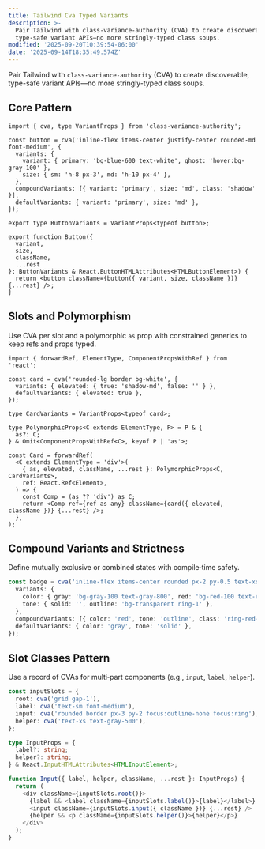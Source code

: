 ```yaml
---
title: Tailwind Cva Typed Variants
description: >-
  Pair Tailwind with class-variance-authority (CVA) to create discoverable,
  type-safe variant APIs—no more stringly-typed class soups.
modified: '2025-09-20T10:39:54-06:00'
date: '2025-09-14T18:35:49.574Z'
---
```


Pair Tailwind with `class-variance-authority` (CVA) to create discoverable, type-safe variant APIs—no more stringly-typed class soups.

## Core Pattern

```tsx
import { cva, type VariantProps } from 'class-variance-authority';

const button = cva('inline-flex items-center justify-center rounded-md font-medium', {
  variants: {
    variant: { primary: 'bg-blue-600 text-white', ghost: 'hover:bg-gray-100' },
    size: { sm: 'h-8 px-3', md: 'h-10 px-4' },
  },
  compoundVariants: [{ variant: 'primary', size: 'md', class: 'shadow' }],
  defaultVariants: { variant: 'primary', size: 'md' },
});

export type ButtonVariants = VariantProps<typeof button>;

export function Button({
  variant,
  size,
  className,
  ...rest
}: ButtonVariants & React.ButtonHTMLAttributes<HTMLButtonElement>) {
  return <button className={button({ variant, size, className })} {...rest} />;
}
```

## Slots and Polymorphism

Use CVA per slot and a polymorphic `as` prop with constrained generics to keep refs and props typed.

```tsx
import { forwardRef, ElementType, ComponentPropsWithRef } from 'react';

const card = cva('rounded-lg border bg-white', {
  variants: { elevated: { true: 'shadow-md', false: '' } },
  defaultVariants: { elevated: true },
});

type CardVariants = VariantProps<typeof card>;

type PolymorphicProps<C extends ElementType, P> = P & {
  as?: C;
} & Omit<ComponentPropsWithRef<C>, keyof P | 'as'>;

const Card = forwardRef(
  <C extends ElementType = 'div'>(
    { as, elevated, className, ...rest }: PolymorphicProps<C, CardVariants>,
    ref: React.Ref<Element>,
  ) => {
    const Comp = (as ?? 'div') as C;
    return <Comp ref={ref as any} className={card({ elevated, className })} {...rest} />;
  },
);
```

## Compound Variants and Strictness

Define mutually exclusive or combined states with compile‑time safety.

```ts
const badge = cva('inline-flex items-center rounded px-2 py-0.5 text-xs', {
  variants: {
    color: { gray: 'bg-gray-100 text-gray-800', red: 'bg-red-100 text-red-800' },
    tone: { solid: '', outline: 'bg-transparent ring-1' },
  },
  compoundVariants: [{ color: 'red', tone: 'outline', class: 'ring-red-300' }],
  defaultVariants: { color: 'gray', tone: 'solid' },
});
```

## Slot Classes Pattern

Use a record of CVAs for multi‑part components (e.g., `input`, `label`, `helper`).

```ts
const inputSlots = {
  root: cva('grid gap-1'),
  label: cva('text-sm font-medium'),
  input: cva('rounded border px-3 py-2 focus:outline-none focus:ring'),
  helper: cva('text-xs text-gray-500'),
};

type InputProps = {
  label?: string;
  helper?: string;
} & React.InputHTMLAttributes<HTMLInputElement>;

function Input({ label, helper, className, ...rest }: InputProps) {
  return (
    <div className={inputSlots.root()}>
      {label && <label className={inputSlots.label()}>{label}</label>}
      <input className={inputSlots.input({ className })} {...rest} />
      {helper && <p className={inputSlots.helper()}>{helper}</p>}
    </div>
  );
}
```

